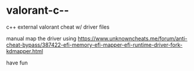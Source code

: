 # valorant-c--
c++ external valorant cheat w/ driver files


manual map the driver using https://www.unknowncheats.me/forum/anti-cheat-bypass/387422-efi-memory-efi-mapper-efi-runtime-driver-fork-kdmapper.html

have fun 
